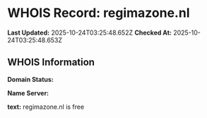 # WHOIS Record: regimazone.nl

**Last Updated:** 2025-10-24T03:25:48.652Z
**Checked At:** 2025-10-24T03:25:48.653Z

## WHOIS Information

**Domain Status:** 

**Name Server:** 

**text:** regimazone.nl is free

